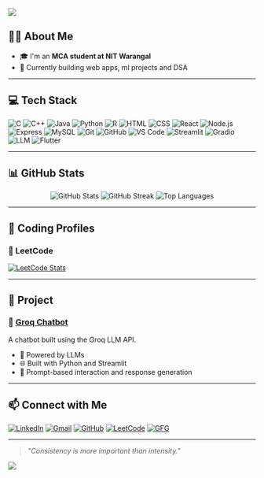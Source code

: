 <!-- Banner -->
<img src="https://capsule-render.vercel.app/api?type=waving&color=0E5CAD&height=250&section=header&text=Hi%20I'm%20Shubham%20👋&fontSize=50&fontColor=ffffff" />

<!-- About Me -->
## 🙋‍♂️ About Me

- 🎓 I'm an **MCA student at NIT Warangal**
- 🔭 Currently building web apps, ml projects and DSA

---

<!-- Tech Stack -->
## 💻 Tech Stack

![C](https://img.shields.io/badge/C-A8B9CC?style=flat&logo=c&logoColor=white)
![C++](https://img.shields.io/badge/C++-00599C?style=flat&logo=c%2B%2B&logoColor=white)
![Java](https://img.shields.io/badge/Java-007396?style=flat&logo=java&logoColor=white)
![Python](https://img.shields.io/badge/Python-3776AB?style=flat&logo=python&logoColor=white)
![R](https://img.shields.io/badge/R-276DC3?style=flat&logo=r&logoColor=white)
![HTML](https://img.shields.io/badge/HTML5-E34F26?style=flat&logo=html5&logoColor=white)
![CSS](https://img.shields.io/badge/CSS3-1572B6?style=flat&logo=css3&logoColor=white)
![React](https://img.shields.io/badge/React-20232A?style=flat&logo=react&logoColor=61DAFB)
![Node.js](https://img.shields.io/badge/Node.js-339933?style=flat&logo=node.js&logoColor=white)
![Express](https://img.shields.io/badge/Express.js-000000?style=flat&logo=express&logoColor=white)
![MySQL](https://img.shields.io/badge/MySQL-4479A1?style=flat&logo=mysql&logoColor=white)
![Git](https://img.shields.io/badge/Git-F05032?style=flat&logo=git&logoColor=white)
![GitHub](https://img.shields.io/badge/GitHub-181717?style=flat&logo=github&logoColor=white)
![VS Code](https://img.shields.io/badge/VS%20Code-007ACC?style=flat&logo=visual-studio-code&logoColor=white)
![Streamlit](https://img.shields.io/badge/Streamlit-FF4B4B?style=flat&logo=streamlit&logoColor=white)
![Gradio](https://img.shields.io/badge/Gradio-3FAEFF?style=flat&logo=gradio&logoColor=white)
![LLM](https://img.shields.io/badge/LLM-000000?style=flat&logo=openai&logoColor=white)
![Flutter](https://img.shields.io/badge/Flutter-02569B?style=flat&logo=flutter&logoColor=white)

---

## 📊 GitHub Stats

<p align="center">
  <img src="https://github-readme-stats.vercel.app/api?username=shubhamdas18&show_icons=true&theme=tokyonight" alt="GitHub Stats" />
  <img src="https://github-readme-streak-stats.herokuapp.com?user=shubhamdas18&theme=tokyonight&hide_border=false" alt="GitHub Streak" />
  <img src="https://github-readme-stats.vercel.app/api/top-langs/?username=shubhamdas18&layout=compact&theme=tokyonight" alt="Top Languages" />
</p>

---

## 🧠 Coding Profiles

### 🔸 LeetCode  
[![LeetCode Stats](https://leetcard.jacoblin.cool/losblancos_07?theme=dark&font=Karma)](https://leetcode.com/losblancos_07)


---

<!-- Projects -->
## 🧠 Project

### 🤖 [Groq Chatbot](https://github.com/shubhamdas18/Groq_Chatbot)
A chatbot built using the Groq LLM API.  
- 🔌 Powered by LLMs  
- 🌐 Built with Python and Streamlit  
- 🧪 Prompt-based interaction and response generation  

---

<!-- Contact -->
## 📫 Connect with Me

[![LinkedIn](https://img.shields.io/badge/-LinkedIn-0077b5?style=flat&logo=Linkedin&logoColor=white)](https://www.linkedin.com/in/shubham-das-88ba6a281)
[![Gmail](https://img.shields.io/badge/-Email-red?style=flat&logo=Gmail&logoColor=white)](mailto:sukudasa@gmail.com)
[![GitHub](https://img.shields.io/badge/-GitHub-181717?style=flat&logo=github&logoColor=white)](https://github.com/shubhamdas18)
[![LeetCode](https://img.shields.io/badge/-LeetCode-FFA116?style=flat&logo=leetcode&logoColor=black)](https://leetcode.com/losblancos_07)
[![GFG](https://img.shields.io/badge/-GFG-0F9D58?style=flat&logo=GeeksforGeeks&logoColor=white)](https://auth.geeksforgeeks.org/user/sukudimvk)

---

<!-- Footer Quote -->
> *"Consistency is more important than intensity."*

<!-- Footer wave -->
<img src="https://capsule-render.vercel.app/api?type=waving&color=0E5CAD&height=120&section=footer"/>
